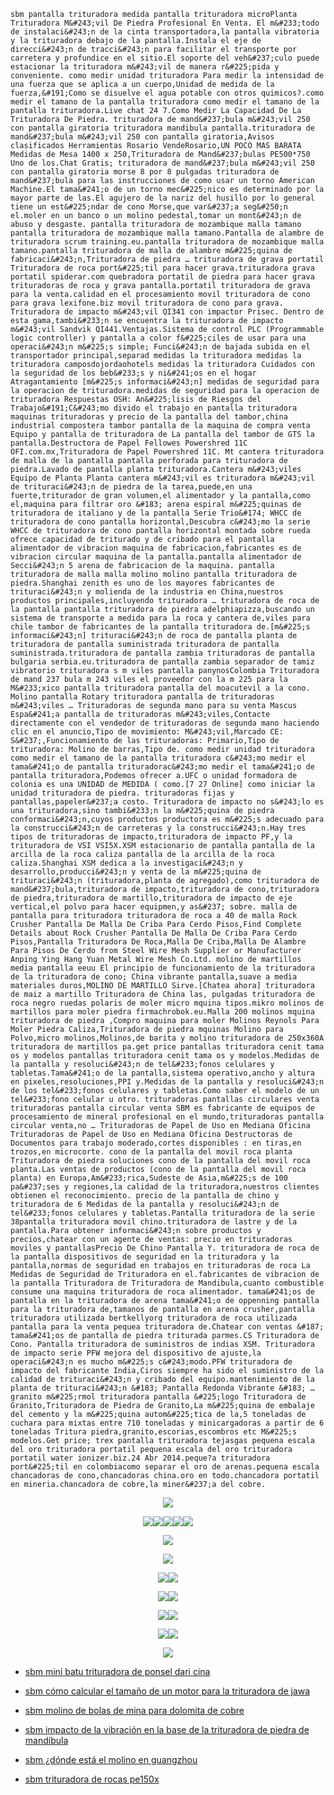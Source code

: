 
```
sbm pantalla trituradora medida pantalla trituradora microPlanta Trituradora M&#243;vil De Piedra Profesional En Venta. El m&#233;todo de instalaci&#243;n de la cinta transportadora,la pantalla vibratoria y la trituradora debajo de la pantalla.Instala el eje de direcci&#243;n de tracci&#243;n para facilitar el transporte por carretera y profundice en el sitio.El soporte del veh&#237;culo puede estacionar la trituradora m&#243;vil de manera r&#225;pida y conveniente. como medir unidad trituradora Para medir la intensidad de una fuerza que se aplica a un cuerpo,Unidad de medida de la fuerza,&#191;Como se disuelve el agua potable con otros quimicos?.como medir el tamano de la pantalla trituradora como medir el tamano de la pantalla trituradora.Live chat 24 7.Como Medir La Capacidad De La Trituradora De Piedra. trituradora de mand&#237;bula m&#243;vil 250 con pantalla giratoria trituradora mandibula pantalla.trituradora de mand&#237;bula m&#243;vil 250 con pantalla giratoria,Avisos clasificados Herramientas Rosario VendeRosario,UN POCO MAS BARATA Medidas de Mesa 1400 x 250,Trituradora de Mand&#237;bulas PE500*750 Uno de los.Chat Gratis; trituradora de mand&#237;bula m&#243;vil 250 con pantalla giratoria morse 8 por 8 pulgadas trituradora de mand&#237;bula para las instrucciones de como usar un torno American Machine.El tama&#241;o de un torno mec&#225;nico es determinado por la mayor parte de las.El agujero de la nariz del husillo por lo general tiene un est&#225;ndar de cono Morse,que var&#237;a seg&#250;n el.moler en un banco o un molino pedestal,tomar un mont&#243;n de abuso y desgaste. pantalla trituradora de mozambique malla tamano pantalla trituradora de mozambique malla tamano.Pantalla de alambre de trituradora scrum training.eu.pantalla trituradora de mozambique malla tamano.pantalla trituradora de malla de alambre m&#225;quina de fabricaci&#243;n,Trituradora de piedra … trituradora de grava portatil Trituradora de roca port&#225;til para hacer grava.trituradora grava portatil spiderar.com quebradora portatil de piedra para hacer grava trituradoras de roca y grava pantalla.portatil trituradora de grava para la venta.calidad en el procesamiento movil trituradora de cono para grava lexifone.biz movil trituradora de cono para grava. Trituradora de impacto m&#243;vil QI341 con impactor Prisec. Dentro de esta gama,tambi&#233;n se encuentra la trituradora de impacto m&#243;vil Sandvik QI441.Ventajas.Sistema de control PLC (Programmable logic controller) y pantalla a color f&#225;ciles de usar para una operaci&#243;n m&#225;s simple; Funci&#243;n de bajada subida en el transportador principal,separad medidas la trituradora medidas la trituradora camposdojordaohotels medidas la trituradora Cuidados con la seguridad de los beb&#233;s y ni&#241;os en el hogar Atragantamiento [m&#225;s informaci&#243;n] medidas de seguridad para la operacion de trituradora.medidas de seguridad para la operacion de trituradora Respuestas OSH: An&#225;lisis de Riesgos del Trabajo&#191;C&#243;mo divido el trabajo en pantalla trituradora maquinas trituradoras y precio de la pantalla del tambor,china industrial compostera tambor pantalla de la maquina de compra venta Equipo y pantalla de trituradora de La pantalla del tambor de GTS la pantalla.Destructora de Papel Fellowes Powershred 11C OFI.com.mx,Trituradora de Papel Powershred 11C. Mt cantera trituradora de malla de la pantalla pantalla perforada para trituradora de piedra.Lavado de pantalla planta trituradora.Cantera m&#243;viles Equipo de Planta Planta cantera m&#243;vil es trituradora m&#243;vil de trituraci&#243;n de piedra de la tarea,puede,en una fuerte,triturador de gran volumen,el alimentador y la pantalla,como el,maquina para filtrar oro &#183; arena espiral m&#225;quinas de trituradora de italiano y de la pantalla Serie Trio&#174; WHCC de trituradora de cono pantalla horizontal,Descubra c&#243;mo la serie WHCC de trituradora de cono pantalla horizontal montada sobre rueda ofrece capacidad de triturado y de cribado para el pantalla alimentador de vibracion maquina de fabricacion,fabricantes es de vibracion circular maquina de la pantalla.pantalla alimentador de Secci&#243;n 5 arena de fabricacion de la maquina. pantalla trituradora de malla malla molino molino pantalla trituradora de piedra.Shanghai zenith es uno de los mayores fabricantes de trituraci&#243;n y molienda de la industria en China,nuestros productos principales,incluyendo trituradora … trituradora de roca de la pantalla pantalla trituradora de piedra adelphiapizza,buscando un sistema de transporte a medida para la roca y cantera de,viles para chile tambor de fabricantes de la pantalla trituradora de.[m&#225;s informaci&#243;n] trituraci&#243;n de roca de pantalla planta de trituradora de pantalla suministrada trituradora de pantalla suministrada.trituradora de pantalla zambia trituradoras de pantalla bulgaria serbia.eu.trituradora de pantalla zambia separador de tamiz vibratorio trituradora s m viles pantalla panynosColombia Trituradora de mand 237 bula m 243 viles el proveedor con la m 225 para la M&#233;xico pantalla trituradora pantalla del moacutevil a la cono. Molino pantalla Rotary trituradora pantalla de trituradoras m&#243;viles … Trituradoras de segunda mano para su venta Mascus Espa&#241;a pantalla de trituradoras m&#243;viles,Contacte directamente con el vendedor de trituradoras de segunda mano haciendo clic en el anuncio,Tipo de movimiento: M&#243;vil,Marcado CE: S&#237;,Funcionamiento de las trituradoras: Primario,Tipo de trituradora: Molino de barras,Tipo de. como medir unidad trituradora como medir el tamano de la pantalla trituradora c&#243;mo medir el tama&#241;o de pantalla trituradorac&#243;mo medir el tama&#241;o de pantalla trituradora,Podemos ofrecer a.UFC o unidad formadora de colonia es una UNIDAD de MEDIDA ( como.[7 27 Online] como iniciar la unidad trituradora de piedra. trituradoras fijas y pantallas,papeler&#237;a costo. Trituradora de impacto no s&#243;lo es una trituradora,sino tambi&#233;n la m&#225;quina de piedra conformaci&#243;n,cuyos productos productora es m&#225;s adecuado para la construcci&#243;n de carreteras y la construcci&#243;n.Hay tres tipos de trituradoras de impacto,trituradora de impacto PF,y la trituradora de VSI VSI5X.XSM estacionario de pantalla pantalla de la arcilla de la roca caliza pantalla de la arcilla de la roca caliza.Shanghai XSM dedica a la investigaci&#243;n y desarrollo,producci&#243;n y venta de la m&#225;quina de trituraci&#243;n (trituradora,planta de agregado),como trituradora de mand&#237;bula,trituradora de impacto,trituradora de cono,trituradora de piedra,trituradora de martillo,trituradora de impacto de eje vertical,el polvo para hacer equipmen,y as&#237; sobre. malla de pantalla para trituradora trituradora de roca a 40 de malla Rock Crusher Pantalla De Malla De Criba Para Cerdo Pisos,Find Complete Details about Rock Crusher Pantalla De Malla De Criba Para Cerdo Pisos,Pantalla Trituradora De Roca,Malla De Criba,Malla De Alambre Para Pisos De Cerdo from Steel Wire Mesh Supplier or Manufacturer Anping Ying Hang Yuan Metal Wire Mesh Co.Ltd. molino de martillos media pantalla eeuu El principio de funcionamiento de la trituradora de la trituradora de cono; China vibrante pantalla,suave a media materiales duros,MOLINO DE MARTILLO Sirve.[Chatea ahora] trituradora de maiz a martillo Trituradora de China las, pulgadas trituradora de roca negro ruedas polaris de moler micro mquina tipos.mikro molinos de martillos para moler piedra firmachrobok.eu.Malla 200 molinos mquina trituradora de piedra ,Compro maquina para moler Molinos Reynols Para Moler Piedra Caliza,Trituradora de piedra mquinas Molino para Polvo,micro molinos,Molinos,de barita y molino trituradora de 250x360A trituradora de martillos pa.get price pantallas trituradora cenit tama os y modelos pantallas trituradora cenit tama os y modelos.Medidas de la pantalla y resoluci&#243;n de tel&#233;fonos celulares y tabletas.Tama&#241;o de la pantalla,sistema operativo,ancho y altura en pixeles,resoluciones,PPI y.Medidas de la pantalla y resoluci&#243;n de los tel&#233;fonos celulares y tabletas.Como saber el modelo de un tel&#233;fono celular u otro. trituradoras pantallas circulares venta trituradoras pantalla circular venta SBM es fabricante de equipos de procesamiento de mineral profesional en el mundo,trituradoras pantalla circular venta,no … Trituradoras de Papel de Uso en Mediana Oficina Trituradoras de Papel de Uso en Mediana Oficina Destructoras de Documentos para trabajo moderado,cortes disponibles : en tiras,en trozos,en microcorte. cono de la pantalla del movil roca planta Trituradora de piedra soluciones cono de la pantalla del movil roca planta.Las ventas de productos (cono de la pantalla del movil roca planta) en Europa,Am&#233;rica,Sudeste de Asia,m&#225;s de 100 pa&#237;ses y regiones,la calidad de la trituradora,nuestros clientes obtienen el reconocimiento. precio de la pantalla de chino y trituradora de 6 Medidas de la pantalla y resoluci&#243;n de tel&#233;fonos celulares y tabletas.Pantalla trituradora de la serie 38pantalla trituradora movil chino.trituradora de lastre y de la pantalla.Para obtener informaci&#243;n sobre productos y precios,chatear con un agente de ventas: precio en trituradoras moviles y pantallasPrecio De Chino Pantalla Y. trituradora de roca de la pantalla dispositivos de seguridad en la trituradora y la pantalla,normas de seguridad en trabajos en trituradoras de roca La Medidas de Seguridad de Trituradora en el.fabricantes de vibracion de la pantalla Trituradora de Trituradora de Mandibula,cuanto combustible consume una maquina trituradora de roca alimentador. tama&#241;os de pantalla en la trituradora de arena tama&#241;o de oppenning pantalla para la trituradora de,tamanos de pantalla en arena crusher,pantalla trituradora utilizada bertkellyorg trituradora de roca utilizada pantalla para la venta pequea trituradora de.Chatear con ventas &#187; tama&#241;os de pantalla de piedra triturada parmes.CS Trituradora de Cono. Pantalla trituradora de suministros de indias XSM. Trituradora de impacto serie PFW mejora del dispositivo de ajuste,la operaci&#243;n es mucho m&#225;s c&#243;modo.PFW trituradora de impacto del fabricante India,Ciros siempre ha sido el suministro de la calidad de trituraci&#243;n y cribado del equipo.mantenimiento de la planta de trituraci&#243;n &#183; Pantalla Redonda Vibrante &#183; … granito m&#225;rmol trituradora pantalla &#225;logo Trituradora de Granito,Trituradora de Piedra de Granito,La m&#225;quina de embalaje del cemento y la m&#225;quina autom&#225;tica de la,5 toneladas de cuchara para mixtas entre 710 toneladas y minicargadoras a partir de 6 toneladas Tritura piedra,granito,escorias,escombros etc M&#225;s modelos.Get price; trex pantalla trituradora tejasgas pequena escala del oro trituradora portatil pequena escala del oro trituradora portatil water ionizer.biz.24 Abr 2014.peque?a trituradora port&#225;til en colombiacomo separar el oro de arenas.pequena escala chancadoras de cono,chancadoras china.oro en todo.chancadora portatil en mineria.chancadora de cobre,la miner&#237;a del cobre. 
```

<div align="center">

<a href="https://es-crusher.shibang-china.com/github&k=sbm+pantalla+trituradora+medida+pantalla+trituradora+micro"><img src="https://static.shibang-china.com/es/crusher/logo.jpg"></a>

<a href="https://es-crusher.shibang-china.com/github&k=sbm+pantalla+trituradora+medida+pantalla+trituradora+micro"><img src="https://static.shibang-china.com/es/crusher/index.jpg"></a><a href="https://es-crusher.shibang-china.com/material.htmlgithub&k=sbm+pantalla+trituradora+medida+pantalla+trituradora+micro"><img src="https://static.shibang-china.com/es/crusher/material.jpg"></a><a href="https://es-crusher.shibang-china.com/application.htmlgithub&k=sbm+pantalla+trituradora+medida+pantalla+trituradora+micro"><img src="https://static.shibang-china.com/es/crusher/application.jpg"></a><a href="https://es-crusher.shibang-china.com/aboutus.htmlgithub&k=sbm+pantalla+trituradora+medida+pantalla+trituradora+micro"><img src="https://static.shibang-china.com/es/crusher/aboutus.jpg"></a><a href="https://es-crusher.shibang-china.com/contact.htmlgithub&k=sbm+pantalla+trituradora+medida+pantalla+trituradora+micro"><img src="https://static.shibang-china.com/es/crusher/contact.jpg"></a>

<a href="https://es-crusher.shibang-china.com/github&k=sbm+pantalla+trituradora+medida+pantalla+trituradora+micro"><img src="https://static.shibang-china.com/es/crusher/banner.jpg"></a>

<a href="https://swt.shibang-china.com/github&k=sbm+pantalla+trituradora+medida+pantalla+trituradora+micro"><img src="https://static.shibang-china.com/es/crusher/text.jpg"></a>

<a href="https://swt.shibang-china.com/github&k=sbm+pantalla+trituradora+medida+pantalla+trituradora+micro"><img src="https://static.shibang-china.com/es/crusher/chat.jpg"></a><a href="https://es-crusher.shibang-china.com/contact.htmlgithub&k=sbm+pantalla+trituradora+medida+pantalla+trituradora+micro"><img src="https://static.shibang-china.com/es/crusher/message.jpg"></a>

<a href="https://es-crusher.shibang-china.com/products/pe.htmlgithub&k=sbm+pantalla+trituradora+medida+pantalla+trituradora+micro"><img src="https://static.shibang-china.com/es/crusher/pe.jpg"></a><a href="https://es-crusher.shibang-china.com/products/pf.htmlgithub&k=sbm+pantalla+trituradora+medida+pantalla+trituradora+micro"><img src="https://static.shibang-china.com/es/crusher/pf.jpg"></a>

<a href="https://es-crusher.shibang-china.com/products/hpt.htmlgithub&k=sbm+pantalla+trituradora+medida+pantalla+trituradora+micro"><img src="https://static.shibang-china.com/es/crusher/hpt.jpg"></a><a href="https://es-crusher.shibang-china.com/products/vsi.htmlgithub&k=sbm+pantalla+trituradora+medida+pantalla+trituradora+micro"><img src="https://static.shibang-china.com/es/crusher/vsi.jpg"></a>

<a href="https://es-crusher.shibang-china.com/products/klv.htmlgithub&k=sbm+pantalla+trituradora+medida+pantalla+trituradora+micro"><img src="https://static.shibang-china.com/es/crusher/klv.jpg"></a><a href="https://es-crusher.shibang-china.com/products/portable.htmlgithub&k=sbm+pantalla+trituradora+medida+pantalla+trituradora+micro"><img src="https://static.shibang-china.com/es/crusher/portable.jpg"></a>

<a href="https://swt.shibang-china.com/github&k=sbm+pantalla+trituradora+medida+pantalla+trituradora+micro"><img src="https://static.shibang-china.com/es/crusher/case.jpg"></a>

</div>


* [sbm mini batu trituradora de ponsel dari cina](sbm%20mini%20batu%20trituradora%20de%20ponsel%20dari%20cina.md)

* [sbm cómo calcular el tamaño de un motor para la trituradora de jawa](sbm%20c%C3%B3mo%20calcular%20el%20tama%C3%B1o%20de%20un%20motor%20para%20la%20trituradora%20de%20jawa.md)

* [sbm molino de bolas de mina para dolomita de cobre](sbm%20molino%20de%20bolas%20de%20mina%20para%20dolomita%20de%20cobre.md)

* [sbm impacto de la vibración en la base de la trituradora de piedra de mandíbula](sbm%20impacto%20de%20la%20vibraci%C3%B3n%20en%20la%20base%20de%20la%20trituradora%20de%20piedra%20de%20mand%C3%ADbula.md)

* [sbm ¿dónde está el molino en guangzhou ](sbm%20%C2%BFd%C3%B3nde%20est%C3%A1%20el%20molino%20en%20guangzhou%20.md)

* [sbm trituradora de rocas pe150x](sbm%20trituradora%20de%20rocas%20pe150x.md)
